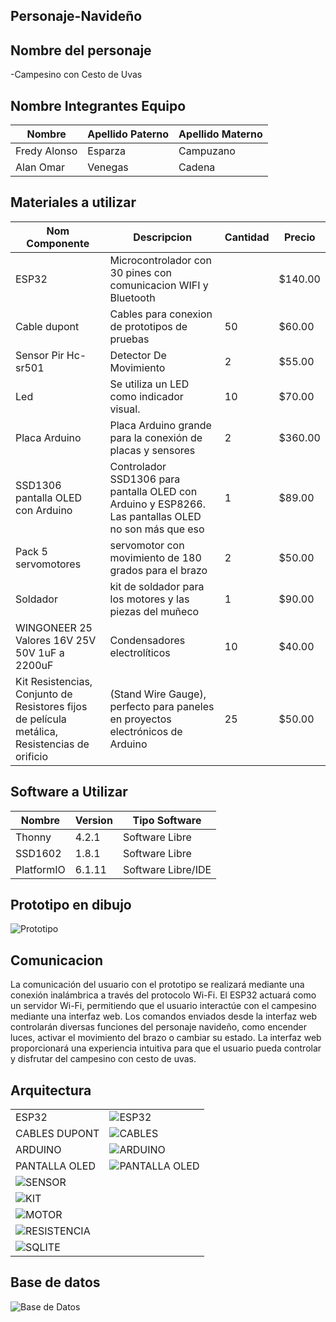 ## Personaje-Navideño


## Nombre del personaje 

-Campesino con Cesto de Uvas 

##  Nombre Integrantes Equipo

|Nombre | Apellido Paterno | Apellido Materno |
|-|-|-|
|Fredy Alonso|Esparza|Campuzano|
|Alan Omar|Venegas|Cadena|

## Materiales a utilizar


|Nom Componente | Descripcion | Cantidad| Precio|
|-|-|-|-|
|ESP32|Microcontrolador con 30 pines con comunicacion WIFI y Bluetooth||$140.00|
|Cable dupont|Cables para conexion de prototipos de pruebas|50|$60.00|
|Sensor Pir Hc-sr501|Detector De Movimiento|2|$55.00|
|Led|Se utiliza un LED como indicador visual.|10|$70.00|
|Placa Arduino|Placa Arduino grande para la conexión de placas y sensores|2|$360.00|
|SSD1306 pantalla OLED con Arduino|Controlador SSD1306 para pantalla OLED con Arduino y ESP8266. Las pantallas OLED no son más que eso| 1 | $89.00|
|Pack 5 servomotores|servomotor con movimiento de 180 grados para el brazo|2|$50.00|
|Soldador|kit de soldador para los motores y las piezas del muñeco|1| $90.00|
|WINGONEER 25 Valores 16V 25V 50V 1uF a 2200uF | Condensadores electrolíticos | 10 | $40.00|
| Kit Resistencias, Conjunto de Resistores fijos de película metálica, Resistencias de orificio|  (Stand Wire Gauge), perfecto para paneles en proyectos electrónicos de Arduino| 25 | $50.00|





## Software a Utilizar
|Nombre|Version|Tipo Software|
|-|-|-|
|Thonny|4.2.1|Software Libre|
|SSD1602|1.8.1|Software Libre|
|PlatformIO|6.1.11|Software Libre/IDE|

## Prototipo en dibujo

![Prototipo](https://github.com/ABOK451/Personaje-Navide-o/blob/main/imagen_2023-09-30_210548468.png)


## Comunicacion
La comunicación del usuario con el prototipo se realizará mediante una conexión inalámbrica a través del protocolo Wi-Fi. El ESP32 actuará como un servidor Wi-Fi, permitiendo que el usuario interactúe con el campesino mediante una interfaz web. Los comandos enviados desde la interfaz web controlarán diversas funciones del personaje navideño, como encender luces, activar el movimiento del brazo o cambiar su estado. La interfaz web proporcionará una experiencia intuitiva para que el usuario pueda controlar y disfrutar del campesino con cesto de uvas.

## Arquitectura 
|||
|-|-|
|ESP32|![ESP32](https://github.com/ABOK451/Personaje-Navide-o/blob/main/imagen_2023-09-30_205346944.png)|
|CABLES DUPONT|![CABLES](https://github.com/ABOK451/Personaje-Navide-o/blob/main/imagen_2023-09-30_205355976.png)|
|ARDUINO|![ARDUINO](https://github.com/ABOK451/Personaje-Navide-o/blob/main/imagen_2023-09-30_205401510.png )|
|PANTALLA OLED|![PANTALLA OLED](https://github.com/ABOK451/Personaje-Navide-o/blob/main/imagen_2023-09-30_205406319.png)|
|![SENSOR](https://github.com/ABOK451/Personaje-Navide-o/blob/main/imagen_2023-09-30_205411366.png)|
|![KIT](https://github.com/ABOK451/Personaje-Navide-o/blob/main/imagen_2023-09-30_205416305.png )|
|![MOTOR](https://github.com/ABOK451/Personaje-Navide-o/blob/main/imagen_2023-09-30_205421160.png)|
|![RESISTENCIA](https://github.com/ABOK451/Personaje-Navide-o/blob/main/imagen_2023-09-30_205426703.png)|
|![SQLITE](https://github.com/ABOK451/Personaje-Navide-o/blob/main/imagen_2023-09-30_212018227.png)|





## Base de datos
![Base de Datos](https://github.com/ABOK451/Personaje-Navide-o/blob/main/imagen_2023-09-30_194854915.png)

